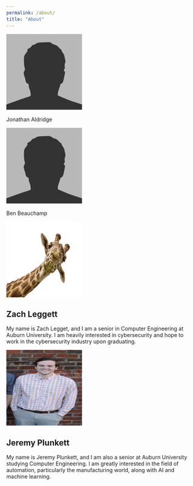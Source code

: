 ```yaml
---
permalink: /about/
title: "About"
---
```

<img src="/assets/images/bio-photo.jpg" width="200" height="200" >

Jonathan Aldridge

<img src="/assets/images/bio-photo.jpg" width="200" height="200" >

Ben Beauchamp

<img src="/assets/images/giraffe.png" width="200" height="200" >

## Zach Leggett

My name is Zach Legget, and I am a senior in Computer Engineering at Auburn University. I am heavily interested in cybersecurity and hope to work in the cybersecurity industry upon graduating.

<img src="/assets/images/Jeremy_Photo.png" width="200" height="200" >

## Jeremy Plunkett

My name is Jeremy Plunkett, and I am also a senior at Auburn University studying Computer Engineering. I am greatly interested in the field of automation, particularly the manufacturing world, along with AI and machine learning.
